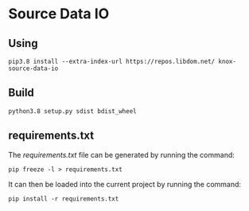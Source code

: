 # Source Data IO

## Using
```
pip3.8 install --extra-index-url https://repos.libdom.net/ knox-source-data-io
```

## Build
```
python3.8 setup.py sdist bdist_wheel
```

## requirements.txt

The _requirements.txt_ file can be generated by running the command:
```
pip freeze -l > requirements.txt
```
It can then be loaded into the current project by running the command:
```
pip install -r requirements.txt
```
